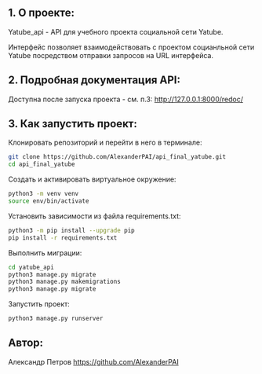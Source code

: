 ## 1. О проекте:
Yatube_api - API для учебного проекта социальной сети Yatube.

Интерфейс позволяет взаимодействовать с проектом социанльной сети Yatube посредством отправки запросов на URL интерфейса.

## 2. Подробная документация API:

Доступна после запуска проекта - см. п.3:
http://127.0.0.1:8000/redoc/



## 3. Как запустить проект:
Клонировать репозиторий и перейти в него в терминале:
```bash
git clone https://github.com/AlexanderPAI/api_final_yatube.git
cd api_final_yatube
```
Создать и активировать виртуальное окружение:
```bash
python3 -m venv venv
source env/bin/activate
```
Установить зависимости из файла requirements.txt:
```bash
python3 -m pip install --upgrade pip
pip install -r requirements.txt
```
Выполнить миграции:
```bash
cd yatube_api
python3 manage.py migrate
python3 manage.py makemigrations
python3 manage.py migrate
```
Запустить проект:
```bash
python3 manage.py runserver
```

## Автор:
Александр Петров
https://github.com/AlexanderPAI
